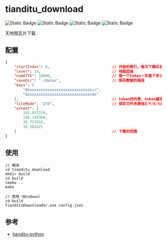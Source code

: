 # tianditu_download

![Static Badge](https://img.shields.io/badge/https%3A%2F%2Fimg.shields.io%2Fbadge%2Fany_text-C%2B%2B17-blue?style=flat&label=Standard%20C%2B%2B&link=https%3A%2F%2Fen.cppreference.com%2Fw%2Fcpp%2F17)
![Static Badge](https://img.shields.io/badge/https%3A%2F%2Fimg.shields.io%2Fbadge%2Fany_text-json-green?label=JSON&link=https%3A%2F%2Fgithub.com%2Fnlohmann%2Fjson)
![Static Badge](https://img.shields.io/badge/https%3A%2F%2Fimg.shields.io%2Fbadge%2Fany_text-cpp--httplib-green?label=HTTP&link=https%3A%2F%2Fgithub.com%2Fyhirose%2Fcpp-httplib)
![Static Badge](https://img.shields.io/badge/https%3A%2F%2Fimg.shields.io%2Fbadge%2Fany_text-easyloggingpp-green?label=LOG&link=https%3A%2F%2Fgithub.com%2Fabumq%2Feasyloggingpp)

天地图瓦片下载

## 配置

```json
{
    "startIndex": 0,                            // 开始的索引，每次下载后会自动更新，达到继续下载的目的
    "level": 14,                                // 地图层级
    "numOfTk": 10000,                           // 每一个token一天能下多少张瓦片，个人开发者为1万/天
    "saveDir": "./datas",                       // 保存数据的路径
    "keys": [
        "8exxxxxxxxxxxxxxxxxxxxxxxxxxxxcc",
        "92xxxxxxxxxxxxxxxxxxxxxxxxxxxx4e"
    ],                                          // token的列表，token越多，每天能下的就越多
    "tileMode": "ZYX",                          // 保存文件夹是按Z/Y/X/tile.png还是Z/X/Y/tile.png
    "extent": [
        103.937226,
        104.149369,
        30.757615,
        30.583421
    ]                                           // 下载的范围
}
```

## 使用

```shell
// 编译
cd tianditu_download
mkdir build
cd build
cmake ..
make

// 使用（Windows）
cd build
TiandituDowunloader.exe config.json
```

## 参考

- [tianditu-python](https://github.com/huifer/tianditu-python/tree/master)
